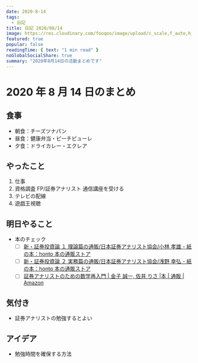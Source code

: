 ```yaml
---
date: 2020-8-14
tags:
  - 日記
title: 日記 2020/08/14
image: https://res.cloudinary.com/fooqoo/image/upload/c_scale,f_auto,h_200,q_auto:low,w_300/v1597458694/fooqoo%20memo/teachers-desk-calendar_ifel3u.jpg
featured: true
popular: false
readingTime: { text: "1 min read" }
noGlobalSocialShare: true
summary: "2020年8月14日の活動まとめです"
---
```


# 2020 年 8 月 14 日のまとめ

## 食事

- 朝食：チーズツナパン
- 昼食：健康弁当・ピーチピューレ
- 夕食：ドライカレー・エクレア

## やったこと

1. 仕事
2. 資格調査 FP/証券アナリスト 通信講座を受ける
3. テレビの配線
4. 遊戯王視聴

## 明日やること

- 本のチェック
  - [ ] [新・証券投資論 １ 理論篇の通販/日本証券アナリスト協会/小林 孝雄 - 紙の本：honto 本の通販ストア](https://honto.jp/netstore/pd-book_03137031.html)
  - [ ] [新・証券投資論 ２ 実務篇の通販/日本証券アナリスト協会/浅野 幸弘 - 紙の本：honto 本の通販ストア](https://honto.jp/netstore/pd-book_03137033.html)
  - [ ] [証券アナリストのための数学再入門 | 金子 誠一, 佐井 りさ |本 | 通販 | Amazon](https://www.amazon.co.jp/%E8%A8%BC%E5%88%B8%E3%82%A2%E3%83%8A%E3%83%AA%E3%82%B9%E3%83%88%E3%81%AE%E3%81%9F%E3%82%81%E3%81%AE%E6%95%B0%E5%AD%A6%E5%86%8D%E5%85%A5%E9%96%80-%E9%87%91%E5%AD%90-%E8%AA%A0%E4%B8%80/dp/4887860382)

## 気付き

- 証券アナリストの勉強するとよい

## アイデア

- 勉強時間を確保する方法
